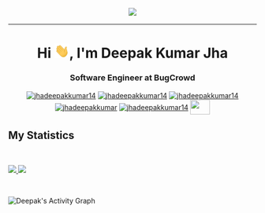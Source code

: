 
<p align="center">
  <img src="https://github.com/thompsonemerson/thompsonemerson/raw/master/cover-thompson.png" height="200"/>
</p>
<hr>
<h1 align="center">Hi <img src="https://raw.githubusercontent.com/ABSphreak/ABSphreak/master/gifs/Hi.gif" width="30px">, I'm Deepak Kumar Jha</h1>
<h3 align="center">Software Engineer at BugCrowd</h3>
<p align="center">
<a href="https://www.linkedin.com/in/jhadeepakkumar14/" target="blank"><img align="center" src="https://cdn.jsdelivr.net/npm/simple-icons@3.0.1/icons/linkedin.svg" alt="jhadeepakkumar14" height="30" width="40" /></a>
<a href="https://www.facebook.com/jhadeepakkumar14/" target="blank"><img align="center" src="https://cdn.jsdelivr.net/npm/simple-icons@3.0.1/icons/facebook.svg" alt="jhadeepakkumar14" height="30" width="40" /></a>
<a href="https://www.hackerrank.com/jhadeepakkumar14" target="blank"><img align="center" src="https://cdn.jsdelivr.net/npm/simple-icons@3.0.1/icons/hackerrank.svg" alt="jhadeepakkumar14" height="30" width="40" /></a>
<a href="https://leetcode.com/jhadeepakkumar/" target="blank"><img align="center" src="https://cdn.jsdelivr.net/npm/simple-icons@3.0.1/icons/leetcode.svg" alt="jhadeepakkumar" height="30" width="40" /></a>
<a href="https://auth.geeksforgeeks.org/user/jhadeepakkumar14/profile" target="blank"><img align="center" src="https://cdn.jsdelivr.net/npm/simple-icons@3.0.1/icons/geeksforgeeks.svg" alt="jhadeepakkumar14" height="30" width="40" /></a>
 <a href = "mailto: jhadeepakkumar14@gmail.com"><img align="center" src="https://simpleicons.org/icons/gmail.svg" height="30" width="40" /></a>
</p>
</p>

## My Statistics

<br/>
<p align="left">
  <a href="#">
  <img width="49.5%" src="https://github-readme-stats.vercel.app/api?username=jhadeepakkumar14&show_icons=true&theme=gruvbox&hide_border=true" />
    <img width="49.5%" src="https://github-readme-streak-stats.herokuapp.com/?user=jhadeepakkumar14&theme=gruvbox&hide_border=true" />
  </a>
</p>
<br>

![Deepak's Activity Graph](https://activity-graph.herokuapp.com/graph?username=jhadeepakkumar14&Contribution%20Graph&theme=gruvbox&bg_color=282828&hide_border=true&line=d1a01f&point=c58545)

